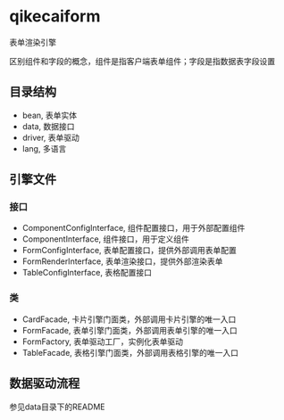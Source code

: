 # qikecaiform
表单渲染引擎

区别组件和字段的概念，组件是指客户端表单组件；字段是指数据表字段设置


## 目录结构

- bean, 表单实体
- data, 数据接口
- driver, 表单驱动
- lang, 多语言

## 引擎文件

### 接口

- ComponentConfigInterface, 组件配置接口，用于外部配置组件
- ComponentInterface, 组件接口，用于定义组件
- FormConfigInterface, 表单配置接口，提供外部调用表单配置
- FormRenderInterface, 表单渲染接口，提供外部渲染表单
- TableConfigInterface, 表格配置接口

### 类

- CardFacade, 卡片引擎门面类，外部调用卡片引擎的唯一入口
- FormFacade, 表单引擎门面类，外部调用表单引擎的唯一入口
- FormFactory, 表单驱动工厂，实例化表单驱动
- TableFacade, 表格引擎门面类，外部调用表格引擎的唯一入口

## 数据驱动流程

参见data目录下的README

